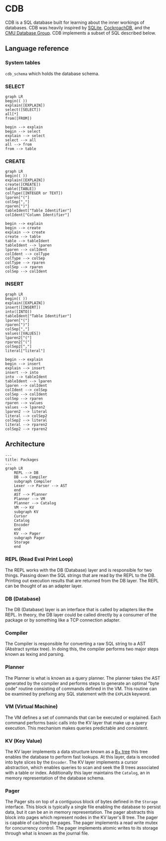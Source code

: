 # CDB
CDB is a SQL database built for learning about the inner workings of databases. CDB
was heavily inspired by [SQLite](https://www.sqlite.org/),
[CockroachDB](https://github.com/cockroachdb/cockroach), and the
[CMU Database Group](https://www.youtube.com/c/cmudatabasegroup). CDB implements
a subset of SQL described below.

## Language reference

### System tables
`cdb_schema` which holds the database schema.

### SELECT
```mermaid
graph LR
begin(( ))
explain([EXPLAIN])
select([SELECT])
all[*]
from([FROM])

begin --> explain
begin --> select
explain --> select
select --> all
all --> from
from --> table
```

### CREATE
```mermaid
graph LR
begin(( ))
explain([EXPLAIN])
create([CREATE])
table([TABLE])
colType([INTEGER or TEXT])
lparen["("]
colSep[","]
rparen[")"]
tableIdent["Table Identifier"]
colIdent["Column Identifier"]

begin --> explain
begin --> create
explain --> create
create --> table
table --> tableIdent
tableIdent --> lparen
lparen --> colIdent
colIdent --> colType
colType --> colSep
colType --> rparen
colSep --> rparen
colSep --> colIdent
```

### INSERT
```mermaid
graph LR
begin(( ))
explain([EXPLAIN])
insert([INSERT])
into([INTO])
tableIdent["Table Identifier"]
lparen["("]
rparen[")"]
colSep[","]
values([VALUES])
lparen2["("]
rparen2["("]
colSep2[","]
literal["literal"]

begin --> explain
begin --> insert
explain --> insert
insert --> into
into --> tableIdent
tableIdent --> lparen
lparen --> colIdent
colIdent --> colSep
colSep --> colIdent
colSep --> rparen
rparen --> values
values --> lparen2
lparen2 --> literal
literal --> colSep2
colSep2 --> literal
literal --> rparen2
colSep2 --> rparen2
```

## Architecture
```mermaid
---
title: Packages
---
graph LR
    REPL --> DB
    DB --> Compiler
    subgraph Compiler
    Lexer --> Parser --> AST
    end
    AST --> Planner
    Planner --> VM
    Planner --> Catalog
    VM --> KV
    subgraph KV
    Cursor
    Catalog
    Encoder
    end
    KV --> Pager
    subgraph Pager
    Storage
    end
```
### REPL (Read Eval Print Loop)
The REPL works with the DB (Database) layer and is responsible for two things.
Passing down the SQL strings that are read by the REPL to the DB. Printing out
execution results that are returned from the DB layer. The REPL can be thought
of as an adapter layer.

### DB (Database)
The DB (Database) layer is an interface that is called by adapters like the
REPL. In theory, the DB layer could be called directly by a consumer of the
package or by something like a TCP connection adapter.

### Compiler
The Compiler is responsible for converting a raw SQL string to a AST (Abstract
syntax tree). In doing this, the compiler performs two major steps known as
lexing and parsing.

### Planner
The Planner is what is known as a query planner. The planner takes the AST
generated by the compiler and performs steps to generate an optimal "byte code"
routine consisting of commands defined in the VM. This routine can be examined
by prefixing any SQL statement with the `EXPLAIN` keyword.

### VM (Virtual Machine)
The VM defines a set of commands that can be executed or explained. Each command
performs basic calls into the KV layer that make up a query execution. This
mechanism makes queries predictable and consistent.

### KV (Key Value)
The KV layer implements a data structure known as a
[B+ tree](https://en.wikipedia.org/wiki/B%2B_tree) this tree enables the
database to perform fast lookups. At this layer, data is encoded into byte
slices by the `Encoder`. The KV layer implements a cursor abstraction, which
enables queries to scan and seek the B trees associated with a
table or index. Additionally this layer maintains the `Catalog`, an in memory
representation of the database schema.

### Pager
The Pager sits on top of a contiguous block of bytes defined in the `Storage`
interface. This block is typically a single file enabling the database to
persist data, but it can be an in memory representation. The pager abstracts
this block into pages which represent nodes in the KV layer's B tree. The pager
is capable of caching the pages. The pager implements a read write mutex for
concurrency control. The pager implements atomic writes to its storage through
what is known as the journal file.
